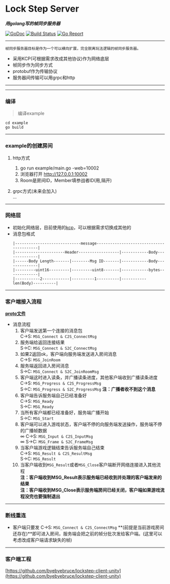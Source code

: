# Lock Step Server

_**用golang写的帧同步服务器**_

[![GoDoc](https://godoc.org/github.com/byebyebruce/lockstepserver?status.png)](https://godoc.org/github.com/byebyebruce/lockstepserver)
[![Build Status](https://travis-ci.org/bailu1901/lockstepserver.svg?branch=master)](https://travis-ci.org/byebyebruce/lockstepserver)
[![Go Report](https://goreportcard.com/badge/github.com/byebyebruce/lockstepserver)](https://goreportcard.com/report/github.com/byebyebruce/lockstepserver)

---
		
`帧同步服务器目标是作为一个可以横向扩展，完全脱离玩法逻辑的帧同步服务器。`
* 采用KCP(可根据需求改成其他协议)作为网络底层
* 帧同步作为同步方式
* protobuf作为传输协议
* 服务器间传输可以用grpc和http

---

---
### 编译  

> 编译example 
```
cd example
go build
```

---

### example的创建房间  

1. http方式  
	1. go run example/main.go -web=10002
	1. 浏览器打开 http://127.0.0.1:10002
	1. Room是房间ID，Member填参战者ID(用,隔开)

1. grpc方式(未来会加入)  
	...
---

### 网络层
* 初始化网络层，目前使用的[kcp](https://github.com/skywind3000/kcp)，可以根据需求切换成其他的
* 消息包格式
	```
	|-----------------------------message-----------------------------------------|
	|----------------------Header------------------|------------Body--------------|
	|------Body Length-------|--------Msg ID-------|------------Body--------------|
	|---------uint16---------|---------uint8-------|------------bytes-------------|
	|-----------2------------|----------1----------|-----------len(Body)----------|
	```
---
### 客户端接入流程  
[**proto文件**](pb/message.proto)

	
* 消息流程  
	1. 客户端发送第一个连接的消息包  
		C->S: `MSG_Connect & C2S_ConnectMsg`
	1. 服务端给返回连接结果  
		S->C: `MSG_Connect & S2C_ConnectMsg`
	1. 如果2返回ok，客户端向服务端发送进入房间消息  
		C->S: `MSG_JoinRoom`
	1. 服务端返回进入房间消息  
		S->C: `MSG_Connect & S2C_JoinRoomMsg`
	1. 客户端这时进入读条，并广播读条进度，其他客户端收到广播读条进度  
		C->S: `MSG_Progress & C2S_ProgressMsg`  
		S->C: `MSG_Progress & S2C_ProgressMsg`  **注：广播者收不到这个消息**
	1. 客户端告诉服务端自己已经准备好  
		C->S: `MSG_Ready`  
		S->C: `MSG_Ready`  
	1. 当所有客户端都已经准备好，服务端广播开始  
		S->C: `MSG_Start`  
	1. 客户端可以进入游戏状态，客户端不停的向服务端发送操作，服务端不停的广播帧数据  
		∞ C->S: `MSG_Input & C2S_InputMsg`  
		∞ S->C: `MSG_Frame & S2C_FrameMsg`  
	1. 当客户端游戏逻辑结束告诉服务端自己结束  
		C->S: `MSG_Result & C2S_ResultMsg`  
		S->C: `MSG_Result`  
	1. 当客户端收到`MSG_Result`或者`MSG_Close`客户端断开网络连接进入其他流程  
		**注：客户端收到MSG_Result表示服务端已经收到并处理的客户端发来的结果**  
		**注：客户端收到MSG_Close表示服务端房间已经关闭，客户端如果游戏流程没完也要强制退出**

---

### 断线重连

* 客户端只要发 C->S: `MSG_Connect & C2S_ConnectMsg` **(前提是当前游戏房间还存在)**即可进入房间，服务端会把之前的帧分批次发给客户端。(这里可以考虑改成客户端请求缺失的帧)

---

### 客户端工程
[https://github.com/byebyebruce/lockstep-client-unity](https://github.com/byebyebruce/lockstep-client-unity)



